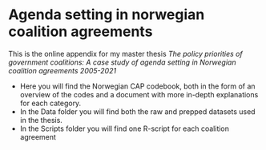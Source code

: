 # Agenda setting in norwegian coalition agreements
This is the online appendix for my master thesis _The policy priorities of government coalitions: A case study of agenda setting in Norwegian coalition agreements 2005-2021_

* Here you will find the Norwegian CAP codebook, both in the form of an overview of the codes and a document with more in-depth explanations for each category. 
* In the Data folder you will find both the raw and prepped datasets used in the thesis.
* In the Scripts folder you will find one R-script for each coalition agreement

